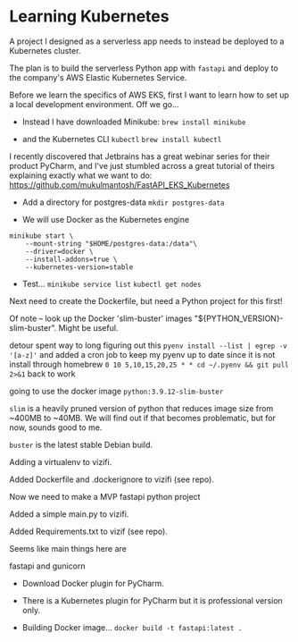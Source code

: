 # Learning Kubernetes

A project I designed as a serverless app needs to instead be deployed to a Kubernetes cluster. 

The plan is to build the serverless Python app with `fastapi` and deploy to the company's AWS Elastic Kubernetes Service.

Before we learn the specifics of AWS EKS, first I want to learn how to set up a local development environment. Off we go...

- Instead I have downloaded Minikube:
`brew install minikube`

- and the Kubernetes CLI `kubectl`
`brew install kubectl`

I recently discovered that Jetbrains has a great webinar series for their product PyCharm, and I've just stumbled across a great tutorial of theirs explaining exactly what we want to do:
https://github.com/mukulmantosh/FastAPI_EKS_Kubernetes

- Add a directory for postgres-data
`mkdir postgres-data` 

- We will use Docker as the Kubernetes engine
```
minikube start \
    --mount-string "$HOME/postgres-data:/data"\
    --driver=docker \
    --install-addons=true \
    --kubernetes-version=stable
```

- Test...
`minikube service list`
`kubectl get nodes`

Next need to create the Dockerfile, but need a Python project for this first!

Of note – look up the Docker 'slim-buster' images "${PYTHON_VERSION}-slim-buster". Might be useful.

detour spent way to long figuring out this
`pyenv install --list | egrep -v '[a-z]'`
and added a cron job to keep my pyenv up to date since it is not install through homebrew
`0 10 5,10,15,20,25 * * cd ~/.pyenv && git pull 2>&1`
back to work

going to use the docker image `python:3.9.12-slim-buster`

`slim` is a heavily pruned version of python that reduces image size from ~400MB to ~40MB. We will find out if that becomes problematic, but for now, sounds good to me.

`buster` is the latest stable Debian build.

Adding a virtualenv to vizifi.

Added Dockerfile and .dockerignore to vizifi (see repo).

Now we need to make a MVP fastapi python project

Added a simple main.py to vizifi.

Added Requirements.txt to vizif (see repo).

Seems like main things here are

fastapi and gunicorn

- Download Docker plugin for PyCharm.
- There is a Kubernetes plugin for PyCharm but it is professional version only.

- Building Docker image...
`docker build -t fastapi:latest .`

